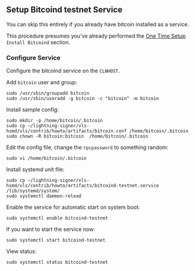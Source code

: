 ## Setup Bitcoind testnet Service

You can skip this entirely if you already have bitcoin installed as a service.

This procedure presumes you've already performed the
[One Time Setup](one-time-setup.md) `Install Bitcoind` section.

### Configure Service

Configure the bitcoind service on the `CLNHOST`.

Add `bitcoin` user and group:
```
sudo /usr/sbin/groupadd bitcoin
sudo /usr/sbin/useradd -g bitcoin -c "bitcoin" -m bitcoin
```

Install sample config:
```
sudo mkdir -p /home/bitcoin/.bitcoin
sudo cp ~/lightning-signer/vls-hsmd/vls/contrib/howto/artifacts/bitcoin.conf /home/bitcoin/.bitcoin
sudo chown -R bitcoin:bitcoin  /home/bitcoin/.bitcoin
```

Edit the config file, change the `rpcpassword` to something random:
```
sudo vi /home/bitcoin/.bitcoin
```

Install systemd unit file:
```
sudo cp ~/lightning-signer/vls-hsmd/vls/contrib/howto/artifacts/bitcoind-testnet.service /lib/systemd/system/
sudo systemctl daemon-reload
```

Enable the  service for automatic start on system boot:
```
sudo systemctl enable bitcoind-testnet
```

If you want to start the service now:
```
sudo systemctl start bitcoind-testnet
```

View status:
```
sudo systemctl status bitcoind-testnet
```
